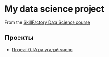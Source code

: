 # My data science project
From the [SkillFactory Data Science course](https://skillfactory.ru/courses/data-science)

## Проекты 

* [Проект 0. Игра угадай число](https://github.com/DmitriyGoryachev/sf_data_science/tree/main)
